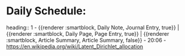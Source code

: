 # Daily Schedule:
heading:: 1
	- {{renderer :smartblock, Daily Note, Journal Entry, true}} | {{renderer :smartblock, Daily Page, Page Entry, true}} | {{renderer :smartblock, Article Summary, Article Summary, false}}
	- 20:06
		- https://en.wikipedia.org/wiki/Latent_Dirichlet_allocation